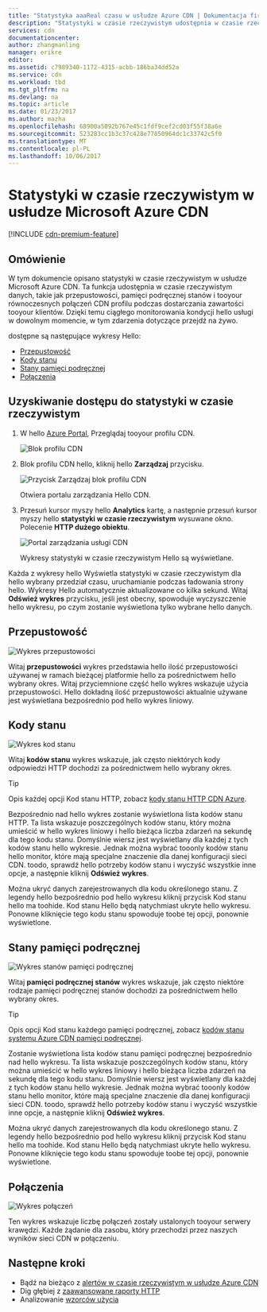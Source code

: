 ```yaml
---
title: "Statystyka aaaReal czasu w usłudze Azure CDN | Dokumentacja firmy Microsoft"
description: "Statystyki w czasie rzeczywistym udostępnia w czasie rzeczywistym danych dotyczących wydajności hello Azure CDN podczas dostarczania zawartości tooyour klientów."
services: cdn
documentationcenter: 
author: zhangmanling
manager: erikre
editor: 
ms.assetid: c7989340-1172-4315-acbb-186ba34dd52a
ms.service: cdn
ms.workload: tbd
ms.tgt_pltfrm: na
ms.devlang: na
ms.topic: article
ms.date: 01/23/2017
ms.author: mazha
ms.openlocfilehash: 68900a5092b767e45c1fdf9cef2cd03f55f38a6e
ms.sourcegitcommit: 523283cc1b3c37c428e77850964dc1c33742c5f0
ms.translationtype: MT
ms.contentlocale: pl-PL
ms.lasthandoff: 10/06/2017
---
```

# <a name="real-time-stats-in-microsoft-azure-cdn"></a>Statystyki w czasie rzeczywistym w usłudze Microsoft Azure CDN
[!INCLUDE [cdn-premium-feature](../../includes/cdn-premium-feature.md)]

## <a name="overview"></a>Omówienie
W tym dokumencie opisano statystyki w czasie rzeczywistym w usłudze Microsoft Azure CDN.  Ta funkcja udostępnia w czasie rzeczywistym danych, takie jak przepustowości, pamięci podręcznej stanów i tooyour równoczesnych połączeń CDN profilu podczas dostarczania zawartości tooyour klientów. Dzięki temu ciągłego monitorowania kondycji hello usługi w dowolnym momencie, w tym zdarzenia dotyczące przejdź na żywo.

dostępne są następujące wykresy Hello:

* [Przepustowość](#bandwidth)
* [Kody stanu](#status-codes)
* [Stany pamięci podręcznej](#cache-statuses)
* [Połączenia](#connections)

## <a name="accessing-real-time-stats"></a>Uzyskiwanie dostępu do statystyki w czasie rzeczywistym
1. W hello [Azure Portal](https://portal.azure.com), Przeglądaj tooyour profilu CDN.
   
    ![Blok profilu CDN](./media/cdn-real-time-stats/cdn-profile-blade.png)
2. Blok profilu CDN hello, kliknij hello **Zarządzaj** przycisku.
   
    ![Przycisk Zarządzaj blok profilu CDN](./media/cdn-real-time-stats/cdn-manage-btn.png)
   
    Otwiera portalu zarządzania Hello CDN.
3. Przesuń kursor myszy hello **Analytics** kartę, a następnie przesuń kursor myszy hello **statystyki w czasie rzeczywistym** wysuwane okno.  Polecenie **HTTP dużego obiektu**.
   
    ![Portal zarządzania usługi CDN](./media/cdn-real-time-stats/cdn-premium-portal.png)
   
    Wykresy statystyki w czasie rzeczywistym Hello są wyświetlane.

Każda z wykresy hello Wyświetla statystyki w czasie rzeczywistym dla hello wybrany przedział czasu, uruchamianie podczas ładowania strony hello.  Wykresy Hello automatycznie aktualizowane co kilka sekund.  Witaj **Odśwież wykres** przycisku, jeśli jest obecny, spowoduje wyczyszczenie hello wykresu, po czym zostanie wyświetlona tylko wybrane hello danych.

## <a name="bandwidth"></a>Przepustowość
![Wykres przepustowości](./media/cdn-real-time-stats/cdn-bandwidth.png)

Witaj **przepustowości** wykres przedstawia hello ilość przepustowości używanej w ramach bieżącej platformie hello za pośrednictwem hello wybrany okres. Witaj przyciemnione część hello wykres wskazuje użycia przepustowości. Hello dokładną ilość przepustowości aktualnie używane jest wyświetlana bezpośrednio pod hello wykres liniowy.

## <a name="status-codes"></a>Kody stanu
![Wykres kod stanu](./media/cdn-real-time-stats/cdn-status-codes.png)

Witaj **kodów stanu** wykres wskazuje, jak często niektórych kody odpowiedzi HTTP dochodzi za pośrednictwem hello wybrany okres.

> [!TIP]
> Opis każdej opcji Kod stanu HTTP, zobacz [kody stanu HTTP CDN Azure](https://msdn.microsoft.com/library/mt759238.aspx).
> 
> 

Bezpośrednio nad hello wykres zostanie wyświetlona lista kodów stanu HTTP. Ta lista wskazuje poszczególnych kodów stanu, który można umieścić w hello wykres liniowy i hello bieżąca liczba zdarzeń na sekundę dla tego kodu stanu. Domyślnie wiersz jest wyświetlany dla każdej z tych kodów stanu hello wykresie. Jednak można wybrać tooonly kodów stanu hello monitor, które mają specjalne znaczenie dla danej konfiguracji sieci CDN. toodo, sprawdź hello potrzeby kodów stanu i wyczyść wszystkie inne opcje, a następnie kliknij **Odśwież wykres**. 

Można ukryć danych zarejestrowanych dla kodu określonego stanu.  Z legendy hello bezpośrednio pod hello wykresu kliknij przycisk Kod stanu hello ma toohide. Kod stanu Hello będą natychmiast ukryte hello wykresu. Ponowne kliknięcie tego kodu stanu spowoduje toobe tej opcji, ponownie wyświetlone.

## <a name="cache-statuses"></a>Stany pamięci podręcznej
![Wykres stanów pamięci podręcznej](./media/cdn-real-time-stats/cdn-cache-status.png)

Witaj **pamięci podręcznej stanów** wykres wskazuje, jak często niektóre rodzaje pamięci podręcznej stanów dochodzi za pośrednictwem hello wybrany okres. 

> [!TIP]
> Opis opcji Kod stanu każdego pamięci podręcznej, zobacz [kodów stanu systemu Azure CDN pamięci podręcznej](https://msdn.microsoft.com/library/mt759237.aspx).
> 
> 

Zostanie wyświetlona lista kodów stanu pamięci podręcznej bezpośrednio nad hello wykresu. Ta lista wskazuje poszczególnych kodów stanu, który można umieścić w hello wykres liniowy i hello bieżąca liczba zdarzeń na sekundę dla tego kodu stanu. Domyślnie wiersz jest wyświetlany dla każdej z tych kodów stanu hello wykresie. Jednak można wybrać tooonly kodów stanu hello monitor, które mają specjalne znaczenie dla danej konfiguracji sieci CDN. toodo, sprawdź hello potrzeby kodów stanu i wyczyść wszystkie inne opcje, a następnie kliknij **Odśwież wykres**. 

Można ukryć danych zarejestrowanych dla kodu określonego stanu.  Z legendy hello bezpośrednio pod hello wykresu kliknij przycisk Kod stanu hello ma toohide. Kod stanu Hello będą natychmiast ukryte hello wykresu. Ponowne kliknięcie tego kodu stanu spowoduje toobe tej opcji, ponownie wyświetlone.

## <a name="connections"></a>Połączenia
![Wykres połączeń](./media/cdn-real-time-stats/cdn-connections.png)

Ten wykres wskazuje liczbę połączeń zostały ustalonych tooyour serwery krawędzi. Każde żądanie dla zasobu, który przechodzi przez naszych wyników sieci CDN w połączeniu.

## <a name="next-steps"></a>Następne kroki
* Bądź na bieżąco z [alertów w czasie rzeczywistym w usłudze Azure CDN](cdn-real-time-alerts.md)
* Dig głębiej z [zaawansowane raporty HTTP](cdn-advanced-http-reports.md)
* Analizowanie [wzorców użycia](cdn-analyze-usage-patterns.md)

